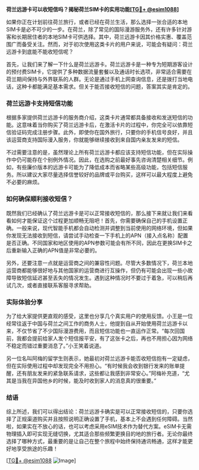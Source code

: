 **荷兰远游卡可以收短信吗？揭秘荷兰SIM卡的实用功能[[TG💪+ @esim1088](https://t.me/s/esim1088)]**

如果你正在计划前往荷兰旅行，或者已经在荷兰生活，那么选择一张合适的本地SIM卡是必不可少的一步。在荷兰，除了常见的国际漫游服务外，还有许多针对游客和长期居住者的本地SIM卡可供选择。其中，荷兰远游卡因其价格实惠、覆盖范围广而备受关注。然而，对于初次使用这类卡片的用户来说，可能会有疑问：荷兰远游卡到底能不能收短信呢？

首先，让我们来了解一下什么是荷兰远游卡。荷兰远游卡是一种专为短期游客设计的预付费SIM卡，它提供了多种数据流量套餐以及通话时长选项，非常适合需要在荷兰期间保持与外界联系的人群。无论是通过手机上网查询信息，还是拨打当地电话，这种卡都能满足基本需求。但关于能否接收短信的问题，答案其实是肯定的。

### 荷兰远游卡支持短信功能

根据多家提供荷兰远游卡的服务商介绍，这类卡片通常都具备接收和发送短信的功能。这意味着当你购买了荷兰远游卡后，在激活卡片的过程中，你完全可以依靠短信验证码完成注册步骤。此外，即使你在国外旅行，只要你的手机信号良好，并且该运营商支持国际漫入服务，你就能够继续接收到来自国内亲友发来的短信。

不过需要注意的是，虽然理论上所有荷兰远游卡都应该支持短信功能，但在实际操作中仍可能存在个别例外情况。因此，在选购之前最好事先咨询清楚相关细节。例如，有些廉价版本的远游卡可能为了降低成本而省略某些高级功能，包括短信服务。所以建议大家尽量选择信誉较好的品牌或平台购买，这样可以最大程度上避免不必要的麻烦。

### 如何确保顺利接收短信？

既然我们已经确认了荷兰远游卡是可以正常接收短信的，那么接下来就让我们来看看如何才能保证这个过程更加顺畅无阻吧！首先，你需要确保自己的手机设置正确。一般来说，现代智能手机都会自动检测并调整到当前使用的网络环境，但如果你发现无法接收到短信，请尝试手动检查一下手机上的APN（接入点名称）配置是否正确。不同国家和地区使用的APN参数可能会有所不同，因此在更换SIM卡之后重新输入正确的APN值是非常必要的。

另外，还要注意一点就是运营商之间的兼容性问题。尽管大多数情况下，荷兰本地运营商都能够很好地与其他国家的运营商进行互操作，但仍有可能会出现一些小故障导致短信延迟甚至丢失的情况发生。遇到这种情况时不要过于着急，可以稍后再试几次，或者直接联系客服寻求帮助。

### 实际体验分享

为了给大家提供更直观的感受，这里也分享几个真实用户的使用反馈。小王是一位经常往返于中国与荷兰之间工作的商务人士，他提到自从开始使用荷兰远游卡以来，不仅节省了不少国际漫游费用，而且短信功能也一直运作正常。“每次回国前，我都会提前给家人发个短信报平安，有了这张卡之后，再也不用担心因为网络不稳定而错过重要消息了。”小王笑着说道。

另一位名叫阿梅的留学生则表示，她最初对荷兰远游卡能否收短信抱有一定疑虑，但在实际使用过程中却发现完全不用担心。“有时候我会收到银行发来的账单提醒，还有朋友发来的紧急联系请求，这些都让我感到非常安心。”阿梅补充道，“尤其是当我在异国他乡的时候，能及时收到家人的消息真的很重要。”

### 结语

综上所述，我们可以得出结论：荷兰远游卡确实是可以正常接收短信的，只要你选择了正规渠道购买并且按照说明正确设置了手机，基本上不会遇到任何障碍。当然啦，如果实在不放心的话，也可以考虑采用eSIM技术作为替代方案。eSIM卡无需物理插入即可实现无缝切换，尤其适合那些频繁更换目的地的旅行者。无论你最终选择了哪种方式，最重要的是让自己在整个旅程中始终保持通讯畅通，这样才能更好地享受旅途的乐趣！

[[TG💪+ @esim1088](https://t.me/s/esim1088) ![Image](https://i.postimg.cc/4NQfJmqS/Snipaste-2025-05-13-00-14-12.png)]